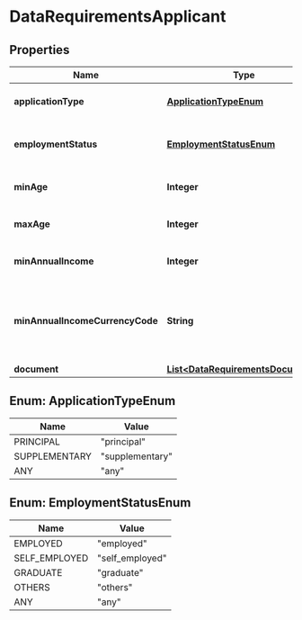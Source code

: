 # DataRequirementsApplicant

## Properties
Name | Type | Description | Notes
------------ | ------------- | ------------- | -------------
**applicationType** | [**ApplicationTypeEnum**](#ApplicationTypeEnum) | Type of the card application | 
**employmentStatus** | [**EmploymentStatusEnum**](#EmploymentStatusEnum) | Employment status of the applicant |  [optional]
**minAge** | **Integer** | Minimum age of applicant |  [optional]
**maxAge** | **Integer** | Maximum age of applicant |  [optional]
**minAnnualIncome** | **Integer** | Minimum annual income |  [optional]
**minAnnualIncomeCurrencyCode** | **String** | ISO-4217 3 characters currency code for minimum annual income |  [optional]
**document** | [**List&lt;DataRequirementsDocument&gt;**](DataRequirementsDocument.md) |  |  [optional]

<a name="ApplicationTypeEnum"></a>
## Enum: ApplicationTypeEnum
Name | Value
---- | -----
PRINCIPAL | &quot;principal&quot;
SUPPLEMENTARY | &quot;supplementary&quot;
ANY | &quot;any&quot;

<a name="EmploymentStatusEnum"></a>
## Enum: EmploymentStatusEnum
Name | Value
---- | -----
EMPLOYED | &quot;employed&quot;
SELF_EMPLOYED | &quot;self_employed&quot;
GRADUATE | &quot;graduate&quot;
OTHERS | &quot;others&quot;
ANY | &quot;any&quot;
